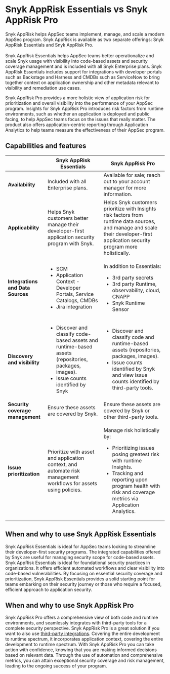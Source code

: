 # Snyk AppRisk Essentials vs Snyk AppRisk Pro

Snyk AppRisk helps AppSec teams implement, manage, and scale a modern AppSec program. Snyk AppRisk is available as two separate offerings: Snyk AppRisk Essentials and Snyk AppRisk Pro.\
\
Snyk AppRisk Essentials helps AppSec teams better operationalize and scale Snyk usage with visibility into code-based assets and security coverage management and is included with all Snyk Enterprise plans. Snyk AppRisk Essentials includes support for integrations with developer portals such as Backstage and Harness and CMDBs such as ServiceNow to bring together context on application ownership and other metadata relevant to visibility and remediation use cases.

Snyk AppRisk Pro provides a more holistic view of application risk for prioritization and overall visibility into the performance of your AppSec program. Insights for Snyk AppRisk Pro introduces risk factors from runtime environments, such as whether an application is deployed and public facing, to help AppSec teams focus on the issues that really matter. The product also offers application-centric reporting through Application Analytics to help teams measure the effectiveness of their AppSec program.

## Capabilities and features

|                                   | Snyk AppRisk Essentials                                                                                                                                      | Snyk AppRisk Pro                                                                                                                                                                                                                  |
| --------------------------------- | ------------------------------------------------------------------------------------------------------------------------------------------------------------ | --------------------------------------------------------------------------------------------------------------------------------------------------------------------------------------------------------------------------------- |
| **Availability**                  | Included with all Enterprise plans.                                                                                                                          | Available for sale; reach out to your account manager for more information.                                                                                                                                                       |
| **Applicability**                 | Helps Snyk customers better manage their developer-first application security program with Snyk.                                                             | Helps Snyk customers prioritize with Insights risk factors from runtime data sources, and manage and scale their developer-first application security program more holistically.                                                  |
| **Integrations and Data Sources** | <ul><li>SCM</li><li>Application Context - Developer Portals, Service Catalogs, CMDBs</li><li>Jira integration</li></ul>                                      | <p>In addition to Essentials:</p><ul><li>3rd party secrets</li><li>3rd party Runtime, observability, cloud, CNAPP</li><li>Snyk Runtime Sensor</li></ul>                                                                           |
| **Discovery and visibility**      | <ul><li>Discover and classify code-based assets and runtime-based assets (repositories, packages, images).</li><li>Issue counts identified by Snyk</li></ul> | <ul><li>Discover and classify code and runtime-based assets (repositories, packages, images).</li><li>Issue counts identified by Snyk and view issue counts identified by third-party tools.</li></ul>                            |
| **Security coverage management**  | Ensure these assets are covered by Snyk.                                                                                                                     | Ensure these assets are covered by Snyk or other third-party tools.                                                                                                                                                               |
| **Issue prioritization**          | Prioritize with asset and application context, and automate risk management workflows for assets using policies.                                             | <p>Manage risk holistically by:</p><ul><li>Prioritizing issues posing greatest risk with runtime Insights.</li><li>Tracking and reporting upon program health with risk and coverage metrics via Application Analytics.</li></ul> |

## When and why to use Snyk AppRisk Essentials

Snyk AppRisk Essentials is ideal for AppSec teams looking to streamline their developer-first security programs. The integrated capabilities offered by Snyk are useful for managing security scope for code-based assets. Snyk AppRisk Essentials is ideal for foundational security practices in organizations. It offers efficient automated workflows and clear visibility into code-based vulnerabilities. By focusing on essential security coverage and prioritization, Snyk AppRisk Essentials provides a solid starting point for teams embarking on their security journey or those who require a focused, efficient approach to application security.

## When and why to use Snyk AppRisk Pro

Snyk AppRisk Pro offers a comprehensive view of both code and runtime environments, and seamlessly integrates with third-party tools for a complete security perspective. Snyk AppRisk Pro is a great solution if you want to also use [third-party integrations](../../integrate-with-snyk/connect-a-third-party-integration.md). Covering the entire development to runtime spectrum, it incorporates application context, covering the entire development to runtime spectrum. With Snyk AppRisk Pro you can take action with confidence, knowing that you are making informed decisions based on relevant data. Through the use of automation and comprehensive metrics, you can attain exceptional security coverage and risk management, leading to the ongoing success of your program.
